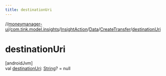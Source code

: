 ```yaml
---
title: destinationUri
---
```

//[moneymanager-ui](../../../../../index.html)/[com.tink.model.insights](../../../index.html)/[InsightAction](../../index.html)/[Data](../index.html)/[CreateTransfer](index.html)/[destinationUri](destination-uri.html)



# destinationUri



[androidJvm]\
val [destinationUri](destination-uri.html): [String](https://kotlinlang.org/api/latest/jvm/stdlib/kotlin/-string/index.html)? = null




